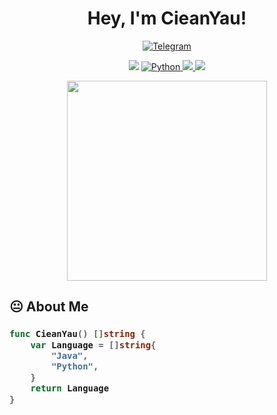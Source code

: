 
<h1 align="center">
  Hey, I'm CieanYau!
</h1>


<p align="center">
  <a href="https://t.me/CieanYau" target="_blank"><img src="https://img.shields.io/badge/Telegram-2CA5E0?style=for-the-badge&logo=telegram&logoColor=white" alt="Telegram" /></a>



<p align="center">
    <a herf="https://www.java.com/"> <img src="https://img.shields.io/badge/Java-ED8B00?style=for-the-badge&logo=java&logoColor=white"> </a>
    <a href="https://www.python.org/"> <img src="https://img.shields.io/badge/python-3776AB?style=for-the-badge&logo=python&logoColor=white" alt="Python" /> </a>
    <a href="https://neovim.io/"> <img src="https://img.shields.io/badge/neovim-%2357A143.svg?&style=for-the-badge&logo=neovim&logoColor=white"/> </a>
    <a href="https://www.archlinux.org/"> <img src="https://img.shields.io/badge/arch-%231793d1.svg?&style=for-the-badge&logo=arch-linux&logoColor=white"/> </a> 
</P>




<div align="center">
<!--  <img src="https://octodex.github.com/images/justicetocat.jpg" width="320" height="320">. -->
   <img src="https://octodex.github.com/images/daftpunktocat-thomas.gif" width="320" height="320">
<!--   <img src="https://octodex.github.com/images/daftpunktocat-guy.gif" width="320" height="320">  -->
</div>



<!-- ![My stats](https://github-readme-stats.vercel.app/api?username=CieanYau&theme=calm&show_icons=true) -->
<!-- ![Top Langs](https://github-readme-stats.vercel.app/api/top-langs/?username=CieanYau&hide=html,css,Jupyter+Notebook,ruby,javascript&theme=calm&langs_count=6) -->


## 😐 About Me
<h3>

```Go
func CieanYau() []string {
	var Language = []string{
		"Java",
		"Python",
	}
	return Language
}
```

</h3>
